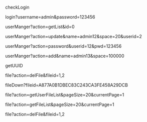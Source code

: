 checkLogin

login?username=admin&password=123456

userManger?action=getList&id=0

userManger?action=update&name=admin12&space=20&userid=2

userManger?action=password&userid=12&pwd=123456

userManger?action=add&name=admin13&space=100000

getUUID

file?action=delFile&fileid=1,2

fileDown?fileid=A877A0B1DBEC83C243CA3FE458A29DCB

file?action=getUserFileList&pageSize=20&currentPage=1

file?action=getFileList&pageSize=20&currentPage=1

file?action=delFile&fileid=1,2
